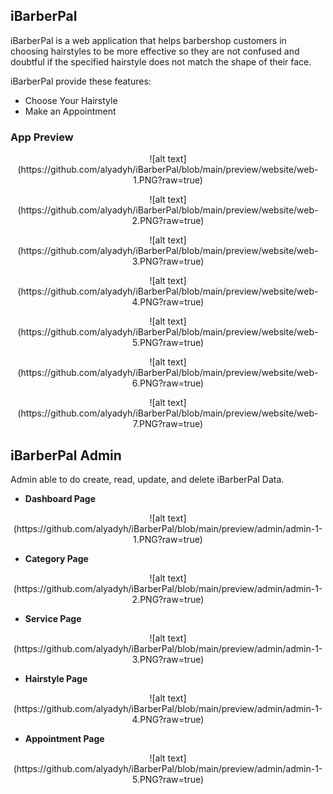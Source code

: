 ## iBarberPal

iBarberPal is a web application that helps barbershop customers in choosing hairstyles to be more effective so they are not confused and doubtful if the specified hairstyle does not match the shape of their face. 

iBarberPal provide these features:
- Choose Your Hairstyle
- Make an Appointment

### App Preview
<p align="center">
![alt text](https://github.com/alyadyh/iBarberPal/blob/main/preview/website/web-1.PNG?raw=true)
</p>
<p align="center">
![alt text](https://github.com/alyadyh/iBarberPal/blob/main/preview/website/web-2.PNG?raw=true)
</p>
<p align="center">
![alt text](https://github.com/alyadyh/iBarberPal/blob/main/preview/website/web-3.PNG?raw=true)
</p>
<p align="center">
![alt text](https://github.com/alyadyh/iBarberPal/blob/main/preview/website/web-4.PNG?raw=true)
</p>
<p align="center">
![alt text](https://github.com/alyadyh/iBarberPal/blob/main/preview/website/web-5.PNG?raw=true)
</p>
<p align="center">
![alt text](https://github.com/alyadyh/iBarberPal/blob/main/preview/website/web-6.PNG?raw=true)
</p>
<p align="center">
![alt text](https://github.com/alyadyh/iBarberPal/blob/main/preview/website/web-7.PNG?raw=true)
</p>

## iBarberPal Admin

Admin able to do create, read, update, and delete iBarberPal Data.

- **Dashboard Page**
<p align="center">
![alt text](https://github.com/alyadyh/iBarberPal/blob/main/preview/admin/admin-1-1.PNG?raw=true)
</p>

- **Category Page**
<p align="center">
![alt text](https://github.com/alyadyh/iBarberPal/blob/main/preview/admin/admin-1-2.PNG?raw=true)
</p>

- **Service Page**
<p align="center">
![alt text](https://github.com/alyadyh/iBarberPal/blob/main/preview/admin/admin-1-3.PNG?raw=true)
</p>

- **Hairstyle Page**
<p align="center">
![alt text](https://github.com/alyadyh/iBarberPal/blob/main/preview/admin/admin-1-4.PNG?raw=true)
</p>

- **Appointment Page**
<p align="center">
![alt text](https://github.com/alyadyh/iBarberPal/blob/main/preview/admin/admin-1-5.PNG?raw=true)
</p>